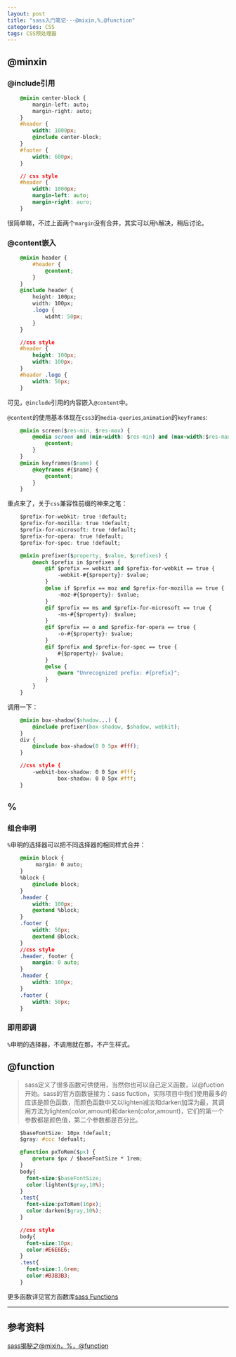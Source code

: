```yaml
---
layout: post
title: "sass入门笔记---@mixin,%,@function"
categories: CSS
tags: CSS预处理器
---
```


## @minxin

### @include引用

```css
    @mixin center-block {
        margin-left: auto;
        margin-right: auto;
    }
    #header {
        width: 1000px;
        @include center-block;
    }
    #footer {
        width: 600px;
    }

    // css style 
    #header {
        width: 1000px;
        margin-left: auto;
        margin-right: auro;
    }
```

很简单嘛，不过上面两个`margin`没有合并，其实可以用`%`解决，稍后讨论。

### @content嵌入

```css
    @mixin header {
        #header {
            @content;
        }
    }
    @include header {
        height: 100px;
        width: 100px;
        .logo {
            widht: 50px;
        }
    }

    //css style 
    #header {
        height: 100px;
        width: 100px;
    }
    #header .logo {
        width: 50px;
    }
```

可见，`@include`引用的内容嵌入`@content`中。

`@content`的使用基本体现在`css3`的`media-queries`,`animation`的`keyframes`:

```css
    @mixin screen($res-min, $res-max) {
        @media screen and (min-width: $res-min) and (max-width:$res-max) {
            @content;
        }
    }
    @mixin keyframes($name) {
        @keyframes #{$name} {
            @content;
        }
    }
```


重点来了，关于`css`兼容性前缀的神来之笔：

```css
    $prefix-for-webkit: true !default;
    $prefix-for-mozilla: true !default;
    $prefix-for-microsoft: true !default;
    $prefix-for-opera: true !default;
    $prefix-for-spec: true !default;

    @mixin prefixer($property, $value, $prefixes) {
        @each $prefix in $prefixes {
            @if $prefix == webkit and $prefix-for-webkit == true {
                -webkit-#{$property}: $value;
            }
            @else if $prefix == moz and $prefix-for-mozilla == true {
                -moz-#{$property}: $value;
            }
            @if $prefix == ms and $prefix-for-microsoft == true {
                -ms-#{$property}: $value;
            }
            @if $prefix == o and $prefix-for-opera == true {
                -o-#{$property}: $value;
            }
            @if $prefix and $prefix-for-spec == true {
                #{$property}: $value;
            }
            @else {
                @warn "Unrecognized prefix: #{prefix}";
            }
        }
    } 
```

调用一下：

```css
    @mixin box-shadow($shadow...) {
        @include prefixer(box-shadow, $shadow, webkit);
    }
    div {
        @include box-shadow(0 0 5px #fff);
    }

    //css style {
        -webkit-box-shadow: 0 0 5px #fff;
                box-shadow: 0 0 5px #fff;
    }
```

## %

### 组合申明

`%`申明的选择器可以把不同选择器的相同样式合并：

```css
    @mixin block {
         margin: 0 auto;
    }
    %block {
        @include block;
    }
    .header {
        width: 100px;
        @extend %block;
    }
    .footer {
        width: 50px;
        @extend @block;
    }
    //css style
    .header, footer {
        margin: 0 auto;
    }
    .header {
        width: 100px;
    }
    .footer {
        width: 50px;
    }
```

### 即用即调

`%`申明的选择器，不调用就在那，不产生样式。

## @function

> sass定义了很多函数可供使用，当然你也可以自己定义函数，以@fuction开始。sass的官方函数链接为：sass fuction，实际项目中我们使用最多的应该是颜色函数，而颜色函数中又以lighten减淡和darken加深为最，其调用方法为lighten($color,$amount)和darken($color,$amount)，它们的第一个参数都是颜色值，第二个参数都是百分比。

``` css
    $baseFontSize: 10px !default;
    $gray: #ccc !defualt; 

    @function pxToRem($px) {
        @return $px / $baseFontSize * 1rem;
    }
    body{
      font-size:$baseFontSize;
      color:lighten($gray,10%);
    }
    .test{
      font-size:pxToRem(16px);
      color:darken($gray,10%);
    }

    //css style
    body{
      font-size:10px;
      color:#E6E6E6;
    }
    .test{
      font-size:1.6rem;
      color:#B3B3B3;
    }
```

更多函数详见官方函数库[sass Functions](http://sass-lang.com/documentation/Sass/Script/Functions.html)

---

## 参考资料

[sass揭秘之@mixin，%，@function](http://www.w3cplus.com/preprocessor/sass-mixins-function-placeholder.html)
